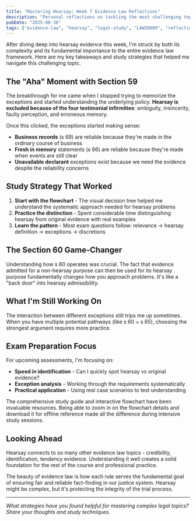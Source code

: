 ```yaml
---
title: "Mastering Hearsay: Week 7 Evidence Law Reflections"
description: "Personal reflections on tackling the most challenging topic in evidence law - hearsay evidence and its complex exceptions."
pubDate: "2025-08-30"
tags: ["evidence-law", "hearsay", "legal-study", "LAW20009", "reflection"]
---
```


After diving deep into hearsay evidence this week, I'm struck by both its complexity and its fundamental importance to the entire evidence law framework. Here are my key takeaways and study strategies that helped me navigate this challenging topic.

## The "Aha" Moment with Section 59

The breakthrough for me came when I stopped trying to memorize the exceptions and started understanding the underlying policy. **Hearsay is excluded because of the four testimonial infirmities**: ambiguity, insincerity, faulty perception, and erroneous memory.

Once this clicked, the exceptions started making sense:
- **Business records** (s 69) are reliable because they're made in the ordinary course of business
- **Fresh in memory** statements (s 66) are reliable because they're made when events are still clear
- **Unavailable declarant** exceptions exist because we need the evidence despite the reliability concerns

## Study Strategy That Worked

1. **Start with the flowchart** - The visual decision tree helped me understand the systematic approach needed for hearsay problems
2. **Practice the distinction** - Spent considerable time distinguishing hearsay from original evidence with real examples
3. **Learn the pattern** - Most exam questions follow: relevance → hearsay definition → exceptions → discretions

## The Section 60 Game-Changer

Understanding how s 60 operates was crucial. The fact that evidence admitted for a non-hearsay purpose can then be used for its hearsay purpose fundamentally changes how you approach problems. It's like a "back door" into hearsay admissibility.

## What I'm Still Working On

The interaction between different exceptions still trips me up sometimes. When you have multiple potential pathways (like s 60 + s 65), choosing the strongest argument requires more practice.

## Exam Preparation Focus

For upcoming assessments, I'm focusing on:
- **Speed in identification** - Can I quickly spot hearsay vs original evidence?
- **Exception analysis** - Working through the requirements systematically
- **Practical application** - Using real case scenarios to test understanding

The comprehensive study guide and interactive flowchart have been invaluable resources. Being able to zoom in on the flowchart details and download it for offline reference made all the difference during intensive study sessions.

## Looking Ahead

Hearsay connects to so many other evidence law topics - credibility, identification, tendency evidence. Understanding it well creates a solid foundation for the rest of the course and professional practice.

The beauty of evidence law is how each rule serves the fundamental goal of ensuring fair and reliable fact-finding in our justice system. Hearsay might be complex, but it's protecting the integrity of the trial process.

---

*What strategies have you found helpful for mastering complex legal topics? Share your thoughts and study techniques.*